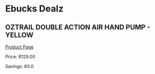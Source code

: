 
# Ebucks Dealz
## OZTRAIL DOUBLE ACTION AIR HAND PUMP - YELLOW
[Product Page](https://www.ebucks.com/web/shop/productSelected.do?prodId=1065474466&catId=714965764)

Price: R129.00

Savings: 60.0


	